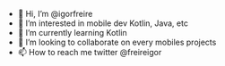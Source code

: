 - 👋 Hi, I’m @igorfreire
- 👀 I’m interested in mobile dev Kotlin, Java, etc
- 🌱 I’m currently learning Kotlin
- 💞️ I’m looking to collaborate on every mobiles projects
- 📫 How to reach me twitter @freireigor

<!---
igorfreire/igorfreire is a ✨ special ✨ repository because its `README.md` (this file) appears on your GitHub profile.
You can click the Preview link to take a look at your changes.
--->
